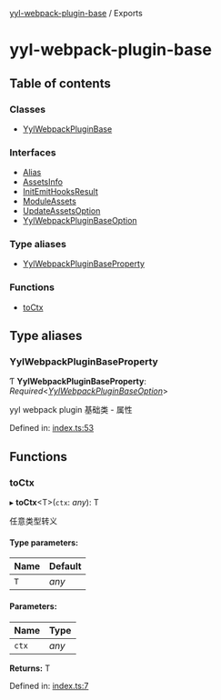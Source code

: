 [yyl-webpack-plugin-base](README.md) / Exports

# yyl-webpack-plugin-base

## Table of contents

### Classes

- [YylWebpackPluginBase](classes/yylwebpackpluginbase.md)

### Interfaces

- [Alias](interfaces/alias.md)
- [AssetsInfo](interfaces/assetsinfo.md)
- [InitEmitHooksResult](interfaces/initemithooksresult.md)
- [ModuleAssets](interfaces/moduleassets.md)
- [UpdateAssetsOption](interfaces/updateassetsoption.md)
- [YylWebpackPluginBaseOption](interfaces/yylwebpackpluginbaseoption.md)

### Type aliases

- [YylWebpackPluginBaseProperty](modules.md#yylwebpackpluginbaseproperty)

### Functions

- [toCtx](modules.md#toctx)

## Type aliases

### YylWebpackPluginBaseProperty

Ƭ **YylWebpackPluginBaseProperty**: *Required*<[*YylWebpackPluginBaseOption*](interfaces/yylwebpackpluginbaseoption.md)\>

yyl webpack plugin 基础类 - 属性

Defined in: [index.ts:53](https://github.com/jackness1208/yyl-webpack-plugin-base/blob/22a8240/src/index.ts#L53)

## Functions

### toCtx

▸ **toCtx**<T\>(`ctx`: *any*): T

任意类型转义

#### Type parameters:

Name | Default |
------ | ------ |
`T` | *any* |

#### Parameters:

Name | Type |
------ | ------ |
`ctx` | *any* |

**Returns:** T

Defined in: [index.ts:7](https://github.com/jackness1208/yyl-webpack-plugin-base/blob/22a8240/src/index.ts#L7)
